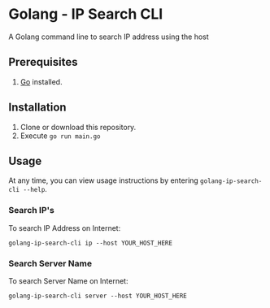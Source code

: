 # Golang - IP Search CLI
A Golang command line to search IP address using the host

## Prerequisites

1. [Go](https://go.dev/doc/install) installed.


## Installation

1. Clone or download this repository.
4. Execute `go run main.go`

## Usage

At any time, you can view usage instructions by entering `golang-ip-search-cli --help`.

### Search IP's

To search IP Address on Internet:

`golang-ip-search-cli ip --host YOUR_HOST_HERE`

### Search Server Name

To search Server Name on Internet:

`golang-ip-search-cli server --host YOUR_HOST_HERE`